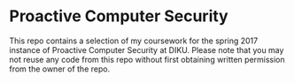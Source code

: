 # Proactive Computer Security

This repo contains a selection of my coursework for the spring 2017 instance of Proactive Computer Security at DIKU. Please note that you may not reuse any code from this repo without first obtaining written permission from the owner of the repo.
